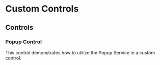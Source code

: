 # Custom Controls

## Controls

### Popup Control
This control demonstrates how to utilize the Popup Service in a custom control.